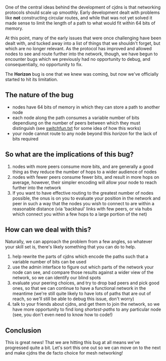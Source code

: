 One of the central ideas behind the development of cjdns is that networking protocols should scale up smoothly.
Early development dealt with problems like **not** constructing circular routes, and while that was not yet solved it made sense to limit the length of a path to what would fit within 64 bits of memory.

At this point, many of the early issues that were once challenging have been dealt with, and tucked away into a list of things that we shouldn't forget, but which are no longer relevant.
As the protocol has improved and allowed nodes to see and route further into the network, though, we have begun to encounter bugs which we previously had no opportunity to debug, and consequentially, no opportunity to fix.

The **Horizon** bug is one that we knew was coming, but now we've officially started to hit its limitation.

## The nature of the bug

* nodes have 64 bits of memory in which they can store a path to another node
* each node along the path consumes a variable number of bits dependiung on the number of peers between which they must distinguish (see [switchfun.txt](../switchfun.txt) for some idea of how this works)
* your node cannot route to any node beyond this _horizon_ for the lack of bits required

## So what are the implications of this bug?

1. nodes with more peers consume more bits, and are generally a good thing as they reduce the number of hops to a wider audience of nodes
2. nodes with fewer peers consume fewer bits, and result in more hops on average, however, their simpler encoding will allow your node to reach further into the network
3. If you want to have effective routing to the greatest number of nodes possible, the onus is on you to evaluate your position in the network and peer in such a way that the nodes you wish to connect to are within a reasonable distance (via 'backhaul' links with few peers, or via hubs which connect you within a few hops to a large portion of the net)

## How can we deal with this?

Naturally, we can approach the problem from a few angles, so whatever your skill set is, there's likely something that you can do to help.

1. help rewrite the parts of cjdns which encode the paths such that a variable number of bits can be used
2. use the admin interface to figure out which parts of the network your node can see, and compare those results against a wider view of the network, so we can identify our blind spots
3. evaluate your peering choices, and try to drop bad peers and pick good ones, so that we can continue to have a functional network in the meantime (we're still quite likely to have lots of paths that are out of reach, so we'll still be able to debug this issue, don't worry)
4. talk to your friends about cjdns, and get them to join the network, so we have more opportunity to find long _shortest-paths_ to any particular node (see, you don't even need to know how to code!)

## Conclusion

This is great news! That we are hitting this bug at all means we've progressed quite a bit.
Let's sort this one out so we can move on to the next and make cjdns the de facto choice for mesh networking!
